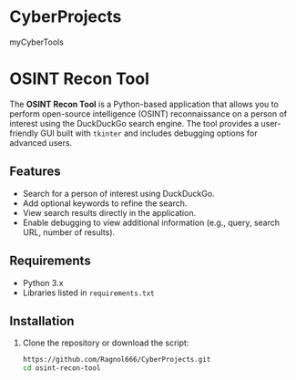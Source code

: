 # CyberProjects
myCyberTools
# OSINT Recon Tool

The **OSINT Recon Tool** is a Python-based application that allows you to perform open-source intelligence (OSINT) reconnaissance on a person of interest using the DuckDuckGo search engine. The tool provides a user-friendly GUI built with `tkinter` and includes debugging options for advanced users.

## Features
- Search for a person of interest using DuckDuckGo.
- Add optional keywords to refine the search.
- View search results directly in the application.
- Enable debugging to view additional information (e.g., query, search URL, number of results).

## Requirements
- Python 3.x
- Libraries listed in `requirements.txt`

## Installation
1. Clone the repository or download the script:
   ```bash
   https://github.com/Ragnol666/CyberProjects.git
   cd osint-recon-tool
   

